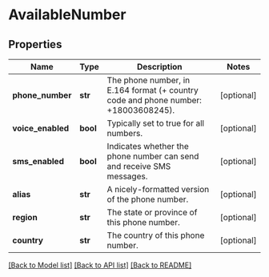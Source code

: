 # AvailableNumber

## Properties

Name | Type | Description | Notes
------------ | ------------- | ------------- | -------------
**phone_number** | **str** | The phone number, in E.164 format (+ country code and phone number: +18003608245). | [optional] 
**voice_enabled** | **bool** | Typically set to true for all numbers. | [optional] 
**sms_enabled** | **bool** | Indicates whether the phone number can send and receive SMS messages. | [optional] 
**alias** | **str** | A nicely-formatted version of the phone number. | [optional] 
**region** | **str** | The state or province of this phone number. | [optional] 
**country** | **str** | The country of this phone number. | [optional] 

[[Back to Model list]](../README.md#documentation-for-models) [[Back to API list]](../README.md#documentation-for-api-endpoints) [[Back to README]](../README.md)


